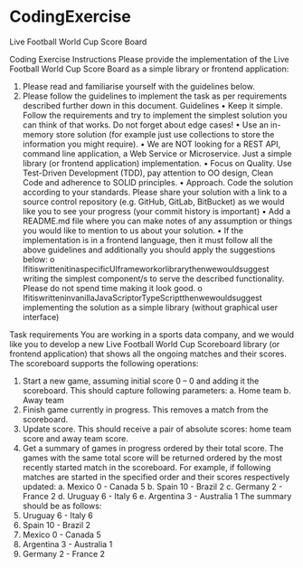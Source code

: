 # CodingExercise
Live Football World Cup Score Board

Coding Exercise Instructions
Please provide the implementation of the Live Football World Cup Score Board as a simple library or frontend application:
1. Please read and familiarise yourself with the guidelines below.
2. Please follow the guidelines to implement the task as per requirements described
   further down in this document.
   Guidelines
   • Keep it simple. Follow the requirements and try to implement the simplest solution you can think of that works. Do not forget about edge cases!
   • Use an in-memory store solution (for example just use collections to store the information you might require).
   • We are NOT looking for a REST API, command line application, a Web Service or Microservice. Just a simple library (or frontend application) implementation.
   • Focus on Quality. Use Test-Driven Development (TDD), pay attention to OO design, Clean Code and adherence to SOLID principles.
   • Approach. Code the solution according to your standards. Please share your solution with a link to a source control repository (e.g. GitHub, GitLab, BitBucket) as we would like you to see your progress (your commit history is important)
   • Add a README.md file where you can make notes of any assumption or things you would like to mention to us about your solution.
   • If the implementation is in a frontend language, then it must follow all the above guidelines and additionally you should apply the suggestions below:
   o IfitiswrittenitinaspecificUIframeworkorlibrarythenwewouldsuggest writing the simplest component/s to serve the described functionality. Please do not spend time making it look good.
   o IfitiswritteninvanillaJavaScriptorTypeScriptthenwewouldsuggest implementing the solution as a simple library (without graphical user interface)

Task requirements
You are working in a sports data company, and we would like you to develop a new Live Football World Cup Scoreboard library (or frontend application) that shows all the ongoing matches and their scores.
The scoreboard supports the following operations:
1. Start a new game, assuming initial score 0 – 0 and adding it the scoreboard. This should capture following parameters:
   a. Home team
   b. Away team
2. Finish game currently in progress. This removes a match from the scoreboard.
3. Update score. This should receive a pair of absolute scores: home team score and
   away team score.
4. Get a summary of games in progress ordered by their total score. The games with the
   same total score will be returned ordered by the most recently started match in the scoreboard.
   For example, if following matches are started in the specified order and their scores respectively updated:
   a. Mexico 0 - Canada 5
   b. Spain 10 - Brazil 2
   c. Germany 2 - France 2
   d. Uruguay 6 - Italy 6
   e. Argentina 3 - Australia 1
   The summary should be as follows:
1. Uruguay 6 - Italy 6
2. Spain 10 - Brazil 2
3. Mexico 0 - Canada 5
4. Argentina 3 - Australia 1
5. Germany 2 - France 2

